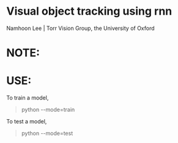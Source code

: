 # Visual object tracking using rnn 
Namhoon Lee | Torr Vision Group, the University of Oxford

# NOTE:

# USE:

To train a model,
> python --mode=train

To test a model,
> python --mode=test

